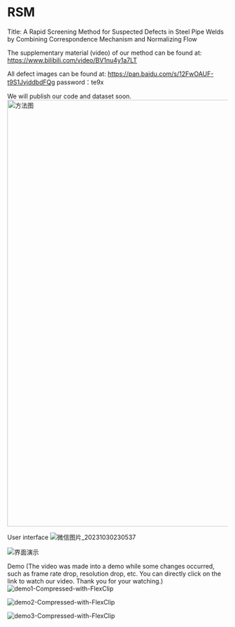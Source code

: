 # RSM
Title: A Rapid Screening Method for Suspected Defects in Steel Pipe Welds by Combining Correspondence Mechanism and Normalizing Flow

The supplementary material (video) of our method can be found at: https://www.bilibili.com/video/BV1nu4y1a7LT

All defect images can be found at: https://pan.baidu.com/s/12FwOAUF-t9S1JvjddbdFQg 
password：te9x

We will publish our code and dataset soon.
<img width="972" alt="方法图" src="https://github.com/aoihd/RSM/assets/141041853/431bc7ee-4c5d-4f04-85ff-6535eef80999">



User interface
![微信图片_20231030230537](https://github.com/aoihd/RSM/assets/141041853/68b73612-ac09-4890-8a04-e9f39414e975)

![界面演示](https://github.com/aoihd/RSM/assets/141041853/2a68be2a-7dd6-443e-9434-5cb9012c0901)


Demo (The video was made into a demo while some changes occurred, such as frame rate drop, resolution drop, etc. You can directly click on the link to watch our video. Thank you for your watching.)
![demo1-Compressed-with-FlexClip](https://github.com/aoihd/RSM/assets/141041853/b9176525-7fc3-43aa-8f5c-c8733d850fa3)

![demo2-Compressed-with-FlexClip](https://github.com/aoihd/RSM/assets/141041853/1ed1b713-a2e7-4f64-b164-4c98fe9d32c8)

![demo3-Compressed-with-FlexClip](https://github.com/aoihd/RSM/assets/141041853/ac4a4fb2-17a8-45e2-bb3b-855a38905898)

